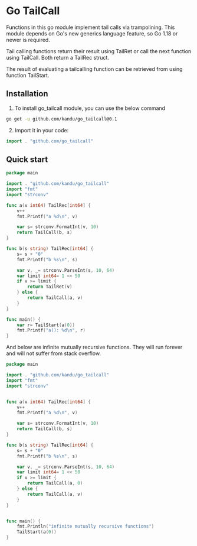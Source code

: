 # Go TailCall

Functions in this go module implement tail calls via trampolining. This module depends on Go's new generics language feature, so Go 1.18 or newer is required.

Tail calling functions return their result using TailRet or call the next function using TailCall. Both return a TailRec struct.

The result of evaluating a tailcalling function can be retrieved from using function TailStart.

## Installation


1. To install go\_tailcall module, you can use the below command

```sh
go get -u github.com/kandu/go_tailcall@0.1
```

2. Import it in your code:

```go
import . "github.com/go_tailcall"
```

## Quick start

``` go
package main

import . "github.com/kandu/go_tailcall"
import "fmt"
import "strconv"

func a(v int64) TailRec[int64] {
    v++
    fmt.Printf("a %d\n", v)

    var s= strconv.FormatInt(v, 10)
    return TailCall(b, s)
}

func b(s string) TailRec[int64] {
    s= s + "0"
    fmt.Printf("b %s\n", s)

    var v, _= strconv.ParseInt(s, 10, 64)
    var limit int64= 1 << 50
    if v >= limit {
        return TailRet(v)
    } else {
        return TailCall(a, v)
    }
}

func main() {
    var r= TailStart(a(0))
    fmt.Printf("a(): %d\n", r)
}
```

And below are infinite mutually recursive functions. They will run forever and will not suffer from stack overflow.

``` go
package main

import . "github.com/kandu/go_tailcall"
import "fmt"
import "strconv"


func a(v int64) TailRec[int64] {
    v++
    fmt.Printf("a %d\n", v)

    var s= strconv.FormatInt(v, 10)
    return TailCall(b, s)
}

func b(s string) TailRec[int64] {
    s= s + "0"
    fmt.Printf("b %s\n", s)

    var v, _= strconv.ParseInt(s, 10, 64)
    var limit int64= 1 << 50
    if v >= limit {
        return TailCall(a, 0)
    } else {
        return TailCall(a, v)
    }
}


func main() {
    fmt.Println("infinite mutually recursive functions")
    TailStart(a(0))
}
```

